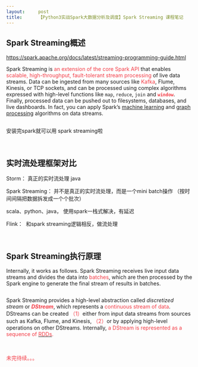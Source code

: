 ```yaml
---
layout:     post
title:      【Python3实战Spark大数据分析及调度】Spark Streaming 课程笔记
---
```

<div id="article_content" class="article_content clearfix csdn-tracking-statistics" data-pid="blog" data-mod="popu_307" data-dsm="post">
								            <link rel="stylesheet" href="https://csdnimg.cn/release/phoenix/template/css/ck_htmledit_views-f76675cdea.css">
						<div class="htmledit_views" id="content_views">
                <h2 style="text-indent:0px;">Spark Streaming概述</h2>

<p><a href="https://spark.apache.org/docs/latest/streaming-programming-guide.html" rel="nofollow">https://spark.apache.org/docs/latest/streaming-programming-guide.html</a></p>

<p>Spark Streaming is <span style="color:#f33b45;">an extension of the core Spark API</span> that enables <span style="color:#f33b45;">scalable, high-throughput, fault-tolerant stream processing</span> of live data streams. Data can be ingested from many sources like <span style="color:#f33b45;">Kafka</span>, Flume, Kinesis, or TCP sockets, and can be processed using complex algorithms expressed with high-level functions like <code>map</code>, <code>reduce</code>, <code>join</code> and <strong><span style="color:#f33b45;"><code>window</code></span></strong>. Finally, processed data can be pushed out to filesystems, databases, and live dashboards. In fact, you can apply Spark’s <a href="https://spark.apache.org/docs/latest/ml-guide.html" rel="nofollow">machine learning</a> and <a href="https://spark.apache.org/docs/latest/graphx-programming-guide.html" rel="nofollow">graph processing</a> algorithms on data streams.</p>

<p><img alt="" class="has" src="https://spark.apache.org/docs/latest/img/streaming-arch.png"></p>

<p>安装完spark就可以用 spark streaming啦</p>

<p> </p>

<h2>实时流处理框架对比</h2>

<p>Storm： 真正的实时流处理 java</p>

<p>Spark Streaming： 并不是真正的实时流处理，而是一个mini batch操作 （按时间间隔把数据拆发成一个个批次）</p>

<p>scala、python、java， 使用spark一栈式解决，有延迟</p>

<p>Flink：  和spark streaming逻辑相反，做流处理</p>

<p> </p>

<h2>Spark Streaming执行原理     </h2>

<p>Internally, it works as follows. Spark Streaming receives live input data streams and divides the data into <span style="color:#f33b45;">batches</span>, which are then processed by the Spark engine to generate the final stream of results in batches.</p>

<p><img alt="" class="has" src="https://spark.apache.org/docs/latest/img/streaming-flow.png"></p>

<p>Spark Streaming provides a high-level abstraction called <em>discretized stream</em> or <span style="color:#f33b45;"><strong><em>DStream</em></strong></span>, which represents a <span style="color:#f33b45;">continuous stream of data</span>. DStreams can be created <span style="color:#f33b45;">（1）</span>either from input data streams from sources such as Kafka, Flume, and Kinesis, <span style="color:#f33b45;">（2）</span>or by applying high-level operations on other DStreams. Internally, <span style="color:#f33b45;">a DStream is represented as a sequence of </span><a href="https://spark.apache.org/docs/latest/api/scala/index.html#org.apache.spark.rdd.RDD" rel="nofollow"><span style="color:#f33b45;">RDDs</span></a><span style="color:#f33b45;">.</span></p>

<p> </p>

<p><span style="color:#f33b45;">未完待续。。。</span></p>            </div>
                </div>